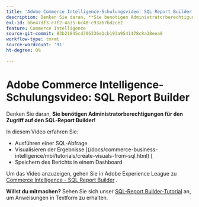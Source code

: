 ```yaml
---
title: 'Adobe Commerce Intelligence-Schulungsvideo: SQL Report Builder'
description: Denken Sie daran, **Sie benötigen Administratorberechtigungen für den Zugriff auf SQL Report Builder!**
exl-id: bbe47df3-c7f2-4a35-bc48-c93a67bd2ce2
feature: Commerce Intelligence
source-git-commit: 83b21845cd306336e1cb193a9541478c8a38eea8
workflow-type: tm+mt
source-wordcount: '91'
ht-degree: 0%

---
```


# Adobe Commerce Intelligence-Schulungsvideo: SQL Report Builder

Denken Sie daran, **Sie benötigen Administratorberechtigungen für den Zugriff auf den SQL-Report Builder!**

In diesem Video erfahren Sie:

* Ausführen einer SQL-Abfrage
* Visualisieren der Ergebnisse ](/docs/commerce-business-intelligence/mbi/tutorials/create-visuals-from-sql.html) <!-- Link fails-->[
* Speichern des Berichts in einem Dashboard

Um das Video anzuzeigen, gehen Sie in Adobe Experience League zu [Commerce Intelligence - SQL Report Builder](/docs/commerce-learn/tutorials/business-intelligence/sql-report-builder.html) .

**Willst du mitmachen?** Sehen Sie sich unser [SQL-Report Builder-Tutorial](/docs/commerce-business-intelligence/mbi/analyze/sql/sql-rpt-bldr.html) an, um Anweisungen in Textform zu erhalten.
